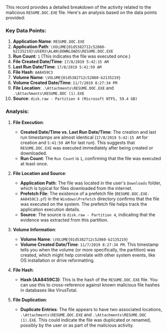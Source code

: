 This record provides a detailed breakdown of the activity related to the malicious `RESUME.DOC.EXE` file. Here's an analysis based on the data points provided:

### Key Data Points:
1. **Application Name**: `RESUME.DOC.EXE`
2. **Application Path**: `\VOLUME{01d5382712c52860-b2135219}\USERS\ALAN\DOWNLOADS\RESUME.DOC.EXE`
3. **Run Count**: `1` (This indicates the file was executed once.)
4. **File Created Date/Time**: `17/8/2019 5:42:15 AM`
5. **Last Run Date/Time**: `17/8/2019 5:41:59 AM`
6. **File Hash**: `AA8459C3`
7. **Volume Name**: `\VOLUME{01d5382712c52860-b2135219}`
8. **Volume Created Date/Time**: `11/7/2019 8:27:34 PM`
9. **File Location**: `.\Attachments\RESUME.DOC.EXE` and `.\Attachments\RESUME.DOC (1).EXE`
10. **Source**: `disk.raw - Partition 4 (Microsoft NTFS, 59.4 GB)`

### Analysis:

1. **File Execution**:
   - **Created Date/Time vs. Last Run Date/Time**: The creation and last run timestamps are almost identical (`17/8/2019 5:42:15 AM` for creation and `5:41:59 AM` for last run). This suggests that `RESUME.DOC.EXE` was executed immediately after being created or downloaded.
   - **Run Count**: The `Run Count` is `1`, confirming that the file was executed at least once.

2. **File Location and Source**:
   - **Application Path**: The file was located in the user's `Downloads` folder, which is typical for files downloaded from the internet.
   - **Prefetch File**: The existence of a prefetch file (`RESUME.DOC.EXE-AA8459C3.pf`) in the `Windows\Prefetch` directory confirms that the file was executed on the system. The prefetch file helps track the application execution details.
   - **Source**: The source is `disk.raw - Partition 4`, indicating that the evidence was extracted from this partition.

3. **Volume Information**:
   - **Volume Name**: `\VOLUME{01d5382712c52860-b2135219}`
   - **Volume Created Date/Time**: `11/7/2019 8:27:34 PM`. This timestamp tells you when the volume (or more specifically, the partition) was created, which might help correlate with other system events, like OS installation or drive reformatting.

4. **File Hash**:
   - **Hash (AA8459C3)**: This is the hash of the `RESUME.DOC.EXE` file. You can use this to cross-reference against known malicious file hashes in databases like VirusTotal.

5. **File Duplication**:
   - **Duplicate Entries**: The file appears to have two associated locations, `.\Attachments\RESUME.DOC.EXE` and `.\Attachments\RESUME.DOC (1).EXE`. This could indicate the file was duplicated or renamed, possibly by the user or as part of the malicious activity.

